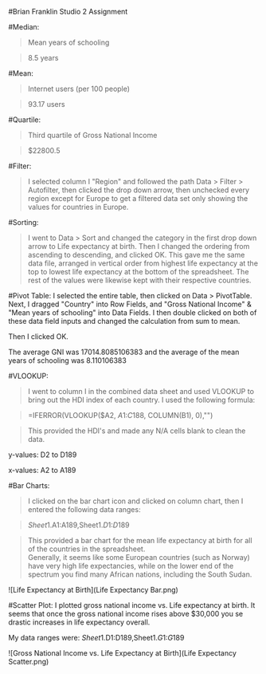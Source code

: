 
#Brian Franklin Studio 2 Assignment

#Median:
> Mean years of schooling

> 8.5 years

#Mean: 
> Internet users (per 100 people)

> 93.17 users

#Quartile: 
> Third quartile of Gross National Income

> $22800.5


#Filter:
> I selected column I "Region" and followed the path Data > Filter > Autofilter, then clicked the drop down arrow, then unchecked every region except for Europe to get a filtered data set only showing the values for countries in Europe.  

#Sorting:
> I went to Data > Sort and changed the category in the first drop down arrow to Life expectancy at birth.  Then I changed the ordering from ascending to descending, and clicked OK.  This gave me the same data file, arranged in vertical order from highest life expectancy at the top to lowest life expectancy at the bottom of the spreadsheet.  The rest of the values were likewise kept with their respective countries.  

#Pivot Table:
I selected the entire table, then clicked on Data > PivotTable.  
Next, I dragged "Country" into Row Fields, and "Gross National Income" & "Mean years of schooling" into Data Fields.  I then double clicked on both of these data field inputs and changed the calculation from sum to mean.  

Then I clicked OK.  

The average GNI was 17014.8085106383
and the average of the mean years of schooling was 8.110106383


#VLOOKUP:
> I went to column I in the combined data sheet and used VLOOKUP to bring out the HDI index of each country.  I used the following formula:

> =IFERROR(VLOOKUP($A2, $A$1:$C$188, COLUMN(B1), 0),"")

> This provided the HDI's and made any N/A cells blank to clean the data.  

y-values: D2 to D189

x-values: A2 to A189


#Bar Charts:
> I clicked on the bar chart icon and clicked on column chart, then I entered the following data ranges:

> $Sheet1.$A$1:$A$189,$Sheet1.$D$1:$D$189

> This provided a bar chart for the mean life expectancy at birth for all of the countries in the spreadsheet.  
> Generally, it seems like some European countries (such as Norway) have very high life expectancies, while on the lower end of the spectrum you find many African nations, including the South Sudan.  

![Life Expectancy at Birth](Life Expectancy Bar.png) 




#Scatter Plot:
I plotted gross national income vs. Life expectancy at birth.  It seems that once the gross national income rises above $30,000 you se drastic increases in life expectancy overall.  

My data ranges were: $Sheet1.$D$1:$D$189,$Sheet1.$G$1:$G$189

![Gross National Income vs. Life Expectancy at Birth](Life Expectancy Scatter.png) 


